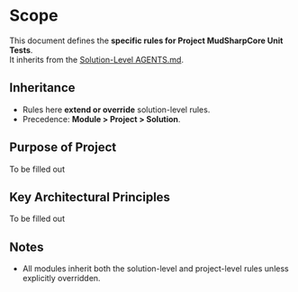 # Scope

This document defines the **specific rules for Project MudSharpCore Unit Tests**.  
It inherits from the [Solution-Level AGENTS.md](../AGENTS.md).

## Inheritance

* Rules here **extend or override** solution-level rules.
* Precedence: **Module > Project > Solution**.

## Purpose of Project

To be filled out

## Key Architectural Principles

To be filled out

## Notes

* All modules inherit both the solution-level and project-level rules unless explicitly overridden.

